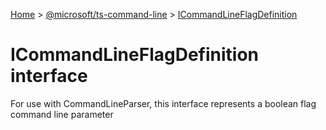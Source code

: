 [Home](./index) &gt; [@microsoft/ts-command-line](ts-command-line.md) &gt; [ICommandLineFlagDefinition](ts-command-line.icommandlineflagdefinition.md)

# ICommandLineFlagDefinition interface

For use with CommandLineParser, this interface represents a boolean flag command line parameter
